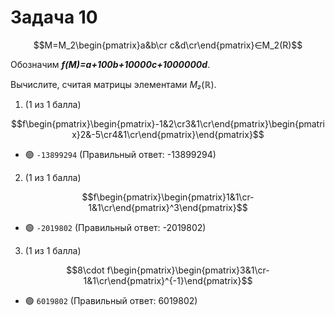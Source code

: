 # Задача 10

$$M=M_2\begin{pmatrix}a&b\cr c&d\cr\end{pmatrix}∈M_2​(R)$$

Обозначим ***f(M)=a+100b+10000c+1000000d***.

Вычислите, считая матрицы элементами *M₂*(ℝ).

1. (1 из 1 балла)

$$f\begin{pmatrix}\begin{pmatrix}-1&2\cr3&1\cr\end{pmatrix}\begin{pmatrix}2&-5\cr4&1\cr\end{pmatrix}\end{pmatrix}$$
   * 🟢 `-13899294` (Правильный ответ: -13899294)


2. (1 из 1 балла)

$$f\begin{pmatrix}\begin{pmatrix}1&1\cr-1&1\cr\end{pmatrix}^3\end{pmatrix}$$
   * 🟢 `-2019802` (Правильный ответ: -2019802)


3. (1 из 1 балла)

$$8\cdot f\begin{pmatrix}\begin{pmatrix}3&1\cr-1&1\cr\end{pmatrix}^{-1}\end{pmatrix}$$
   * 🟢 `6019802` (Правильный ответ: 6019802)
